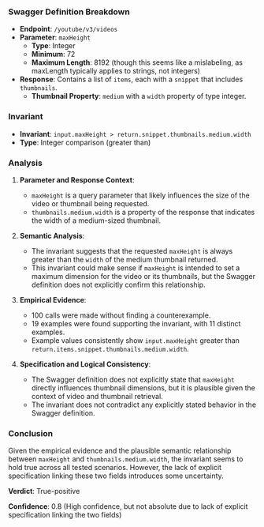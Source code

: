 ### Swagger Definition Breakdown

- **Endpoint**: `/youtube/v3/videos`
- **Parameter**: `maxHeight`
  - **Type**: Integer
  - **Minimum**: 72
  - **Maximum Length**: 8192 (though this seems like a mislabeling, as maxLength typically applies to strings, not integers)
- **Response**: Contains a list of `items`, each with a `snippet` that includes `thumbnails`.
  - **Thumbnail Property**: `medium` with a `width` property of type integer.

### Invariant

- **Invariant**: `input.maxHeight > return.snippet.thumbnails.medium.width`
- **Type**: Integer comparison (greater than)

### Analysis

1. **Parameter and Response Context**:
   - `maxHeight` is a query parameter that likely influences the size of the video or thumbnail being requested.
   - `thumbnails.medium.width` is a property of the response that indicates the width of a medium-sized thumbnail.

2. **Semantic Analysis**:
   - The invariant suggests that the requested `maxHeight` is always greater than the `width` of the medium thumbnail returned.
   - This invariant could make sense if `maxHeight` is intended to set a maximum dimension for the video or its thumbnails, but the Swagger definition does not explicitly confirm this relationship.

3. **Empirical Evidence**:
   - 100 calls were made without finding a counterexample.
   - 19 examples were found supporting the invariant, with 11 distinct examples.
   - Example values consistently show `input.maxHeight` greater than `return.items.snippet.thumbnails.medium.width`.

4. **Specification and Logical Consistency**:
   - The Swagger definition does not explicitly state that `maxHeight` directly influences thumbnail dimensions, but it is plausible given the context of video and thumbnail retrieval.
   - The invariant does not contradict any explicitly stated behavior in the Swagger definition.

### Conclusion

Given the empirical evidence and the plausible semantic relationship between `maxHeight` and `thumbnails.medium.width`, the invariant seems to hold true across all tested scenarios. However, the lack of explicit specification linking these two fields introduces some uncertainty.

**Verdict**: True-positive

**Confidence**: 0.8 (High confidence, but not absolute due to lack of explicit specification linking the two fields)
